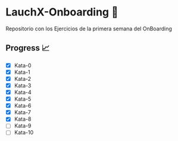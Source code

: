 # LauchX-Onboarding :rocket:

Repositorio con los Ejercicios de la primera semana del OnBoarding

## Progress 📈
- [x] Kata-0
- [x] Kata-1
- [x] Kata-2
- [x] Kata-3
- [x] Kata-4
- [x] Kata-5
- [x] Kata-6
- [x] Kata-7
- [x] Kata-8
- [ ] Kata-9
- [ ] Kata-10
